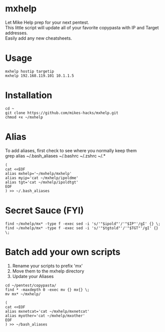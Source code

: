 # mxhelp
Let Mike Help prep for your next pentest.  
This little script will update all of your favorite copypasta with IP and Target addresses.  
Easily add any new cheatsheets.  

# Usage
```
mxhelp hostip targetip
mxhelp 192.168.119.101 10.1.1.5
```

# Installation
```
cd ~
git clone https://github.com/mikes-hacks/mxhelp.git
chmod +x ~/mxhelp
```

# Alias
To add aliases, first check to see where you normally keep them  
grep alias ~/.bash_aliases ~/.bashrc ~/.zshrc ~/.*

```
(
cat <<EOF
alias mxhelp='~/mxhelp/mxhelp'
alias myip='cat ~/mxhelp/ipoldme'
alias tgt='cat ~/mxhelp/ipoldtgt'
EOF
) >> ~/.bash_aliases
```

# Secret Sauce (FYI)
```
find ~/mxhelp/mx* -type f -exec sed -i 's/'"$ipold"'/'"$IP"'/gI' {} \;
find ~/mxhelp/mx* -type f -exec sed -i 's/'"$tgtold"'/'"$TGT"'/gI' {} \;
```

# Batch add your own scripts
1. Rename your scripts to prefix 'mx'
1. Move them to the mxhelp directory
1. Update your Aliases

```
cd ~/pentest/copypasta/
find * -maxdepth 0 -exec mv {} mx{} \;
mv mx* ~/mxhelp/

(
cat <<EOF
alias mxnetcat='cat ~/mxhelp/mxnetcat'
alias myother='cat ~/mxhelp/mxother'
EOF
) >> ~/bash_aliases
```
